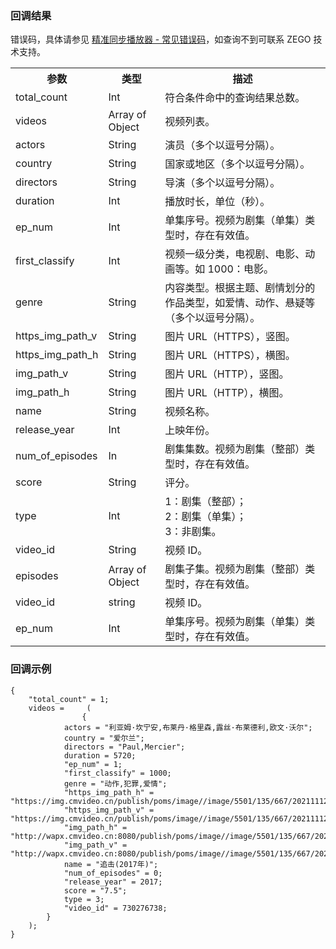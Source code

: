 ### 回调结果

错误码，具体请参见 [精准同步播放器 - 常见错误码](!ZegoAccurateSyncMediaPlayerSDK-Common_error_codes)，如查询不到可联系 ZEGO 技术支持。

<table class="collapsible-table" >
  <colgroup>
    <col width="15%">
    <col width="20%">
    <col width="65%">
  </colgroup>
<tbody><tr data-row-level="1">
<th>参数</th>
<th>类型</th>
<th>描述</th>
</tr>
<tr data-row-level="3">
<td>total_count</td>
<td>Int</td>
<td>符合条件命中的查询结果总数。</td>
</tr>
<tr data-row-level="4" data-row-child="true">
<td>videos</td>
<td>Array of Object</td>
<td>视频列表。</td>
</tr>
<tr data-row-level="4-1">
<td>actors</td>
<td>String</td>
<td>演员（多个以逗号分隔）。</td>
</tr>
<tr data-row-level="4-3">
<td>country</td>
<td>String</td>
<td>国家或地区（多个以逗号分隔）。</td>
</tr>
<tr data-row-level="4-4">
<td>directors</td>
<td>String</td>
<td>导演（多个以逗号分隔）。</td>
</tr>
<tr data-row-level="4-5">
<td>duration</td>
<td>Int</td>
<td>播放时长，单位（秒）。</td>
</tr>
<tr data-row-level="4-6">
<td>ep_num</td>
<td>Int</td>
<td>单集序号。视频为剧集（单集）类型时，存在有效值。</td>
</tr>
<tr data-row-level="4-7">
<td>first_classify</td>
<td>Int</td>
<td>视频一级分类，电视剧、电影、动画等。如 1000：电影。</td>
</tr>
<tr data-row-level="4-8">
<td>genre</td>
<td>String</td>
<td>内容类型。根据主题、剧情划分的作品类型，如爱情、动作、悬疑等（多个以逗号分隔）。</td>
</tr>
<tr data-row-level="4-9">
<td>https_img_path_v</td>
<td>String</td>
<td>图片 URL（HTTPS），竖图。</td>
</tr>
<tr data-row-level="4-10">
<td>https_img_path_h</td>
<td>String</td>
<td>图片 URL（HTTPS），横图。</td>
</tr>
<tr data-row-level="4-11">
<td>img_path_v</td>
<td>String</td>
<td>图片 URL（HTTP），竖图。</td>
</tr>
<tr data-row-level="4-12">
<td>img_path_h</td>
<td>String</td>
<td>图片 URL（HTTP），横图。</td>
</tr>
<tr data-row-level="4-13">
<td>name</td>
<td>String</td>
<td>视频名称。</td>
</tr>
<tr data-row-level="4-14">
<td>release_year</td>
<td>Int</td>
<td>上映年份。</td>
</tr>
<tr data-row-level="4-15">
<td>num_of_episodes</td>
<td>In</td>
<td>剧集集数。视频为剧集（整部）类型时，存在有效值。</td>
</tr>
<tr data-row-level="4-16">
<td>score</td>
<td>String</td>
<td>评分。</td>
</tr>
<tr data-row-level="4-17">
<td>type</td>
<td>Int</td>
<td>1：剧集（整部）； <br> 2：剧集（单集）； <br> 3：非剧集。</td>
</tr>
<tr data-row-level="4-18">
<td>video_id</td>
<td>String</td>
<td>视频 ID。</td>
</tr>
<tr data-row-level="4-20" data-row-child="true">
<td>episodes</td>
<td>Array of Object</td>
<td>剧集子集。视频为剧集（整部）类型时，存在有效值。</td>
</tr>
<tr data-row-level="4-20-1">
<td>video_id</td>
<td>string</td>
<td>视频 ID。</td>
</tr>
<tr data-row-level="4-20-2">
<td>ep_num</td>
<td>Int</td>
<td>单集序号。视频为剧集（单集）类型时，存在有效值。</td>
</tr>
</tbody></table>

### 回调示例
```
{
    "total_count" = 1;
    videos =     (
                {
            actors = "利亚姆·坎宁安,布莱丹·格里森,露丝·布莱德利,欧文·沃尔";
            country = "爱尔兰";
            directors = "Paul,Mercier";
            duration = 5720;
            "ep_num" = 1;
            "first_classify" = 1000;
            genre = "动作,犯罪,爱情";
            "https_img_path_h" = "https://img.cmvideo.cn/publish/poms/image//image/5501/135/667/202111121605_202008131023591450460_H169_1080.webp";
            "https_img_path_v" = "https://img.cmvideo.cn/publish/poms/image//image/5501/135/667/202111121605_2_V34_1080.webp";
            "img_path_h" = "http://wapx.cmvideo.cn:8080/publish/poms/image//image/5501/135/667/202111121605_202008131023591450460_H169_1080.webp";
            "img_path_v" = "http://wapx.cmvideo.cn:8080/publish/poms/image//image/5501/135/667/202111121605_2_V34_1080.webp";
            name = "追击(2017年)";
            "num_of_episodes" = 0;
            "release_year" = 2017;
            score = "7.5";
            type = 3;
            "video_id" = 730276738;
        }
    );
}
```









